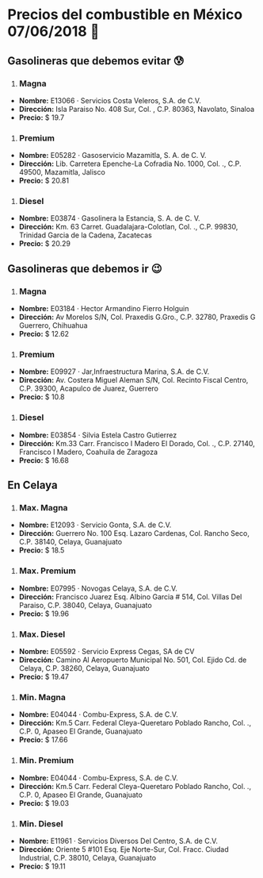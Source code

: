 # Precios del combustible en México 07/06/2018 :car:

## Gasolineras que debemos evitar :cold_sweat:
1. ### Magna
  * **Nombre:** E13066 · Servicios Costa Veleros, S.A. de C.V.
  * **Dirección:** Isla Paraiso No. 408 Sur, Col. , C.P. 80363, Navolato, Sinaloa
  * **Precio:** $ 19.7

1. ### Premium
  * **Nombre:** E05282 · Gasoservicio Mazamitla, S. A. de C. V.
  * **Dirección:** Lib. Carretera Epenche-La Cofradia No. 1000, Col. ., C.P. 49500, Mazamitla, Jalisco
  * **Precio:** $ 20.81

1. ### Diesel
  * **Nombre:** E03874 · Gasolinera la Estancia, S. A. de C. V.
  * **Dirección:** Km. 63 Carret. Guadalajara-Colotlan, Col. ., C.P. 99830, Trinidad Garcia de la Cadena, Zacatecas
  * **Precio:** $ 20.29


## Gasolineras que debemos ir :wink:
1. ### Magna
  * **Nombre:** E03184 · Hector Armandino Fierro Holguin
  * **Dirección:** Av Morelos S/N, Col. Praxedis G.Gro., C.P. 32780, Praxedis G Guerrero, Chihuahua
  * **Precio:** $ 12.62

1. ### Premium
  * **Nombre:** E09927 · Jar,Infraestructura Marina, S.A. de C.V.
  * **Dirección:** Av. Costera Miguel Aleman S/N, Col. Recinto Fiscal Centro, C.P. 39300, Acapulco de Juarez, Guerrero
  * **Precio:** $ 10.8

1. ### Diesel
  * **Nombre:** E03854 · Silvia Estela Castro Gutierrez                                                                                          
  * **Dirección:** Km.33 Carr. Francisco I Madero El Dorado, Col. ., C.P. 27140, Francisco I Madero, Coahuila de Zaragoza
  * **Precio:** $ 16.68


## En Celaya
1. ### Max. Magna
  * **Nombre:** E12093 · Servicio Gonta, S.A. de C.V.
  * **Dirección:** Guerrero No. 100 Esq. Lazaro Cardenas, Col. Rancho Seco, C.P. 38140, Celaya, Guanajuato
  * **Precio:** $ 18.5

1. ### Max. Premium
  * **Nombre:** E07995 · Novogas Celaya, S.A. de C.V.
  * **Dirección:** Francisco Juarez Esq. Albino Garcia # 514, Col. Villas Del Paraiso, C.P. 38040, Celaya, Guanajuato
  * **Precio:** $ 19.96

1. ### Max. Diesel
  * **Nombre:** E05592 · Servicio Express Cegas, SA de CV
  * **Dirección:** Camino Al Aeropuerto Municipal No. 501, Col. Ejido Cd. de Celaya, C.P. 38260, Celaya, Guanajuato
  * **Precio:** $ 19.47

1. ### Min. Magna
  * **Nombre:** E04044 · Combu-Express, S.A. de C.V.
  * **Dirección:** Km.5 Carr. Federal Cleya-Queretaro Poblado Rancho, Col. ., C.P. 0, Apaseo El Grande, Guanajuato
  * **Precio:** $ 17.66

1. ### Min. Premium
  * **Nombre:** E04044 · Combu-Express, S.A. de C.V.
  * **Dirección:** Km.5 Carr. Federal Cleya-Queretaro Poblado Rancho, Col. ., C.P. 0, Apaseo El Grande, Guanajuato
  * **Precio:** $ 19.03

1. ### Min. Diesel
  * **Nombre:** E11961 · Servicios Diversos Del Centro, S.A. de C.V.
  * **Dirección:** Oriente 5 #101 Esq. Eje Norte-Sur, Col. Fracc. Ciudad Industrial, C.P. 38010, Celaya, Guanajuato
  * **Precio:** $ 19.11